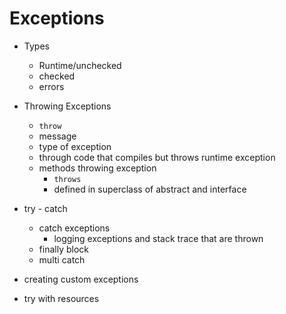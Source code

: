 # Exceptions

- Types
  - Runtime/unchecked
  - checked
  - errors
- Throwing Exceptions
  - `throw`
  - message
  - type of exception
  - through code that compiles but throws runtime exception
  - methods throwing exception
    - `throws`
    - defined in superclass of abstract and interface

- try - catch
  - catch exceptions
    - logging exceptions and stack trace that are thrown
  - finally block
  - multi catch
- creating custom exceptions
- try with resources
